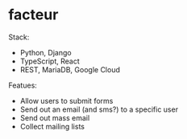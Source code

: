# facteur

Stack:
 - Python, Django
 - TypeScript, React
 - REST, MariaDB, Google Cloud 

Featues: 
 - Allow users to submit forms
 - Send out an email (and sms?) to a specific user
 - Send out mass email
 - Collect mailing lists
